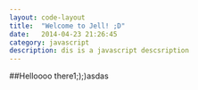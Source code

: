 ```yaml
---
layout: code-layout
title:  "Welcome to Jell! ;D"
date:   2014-04-23 21:26:45
category: javascript
description: dis is a javascript descsription
---
```


##Helloooo there1;);)asdas